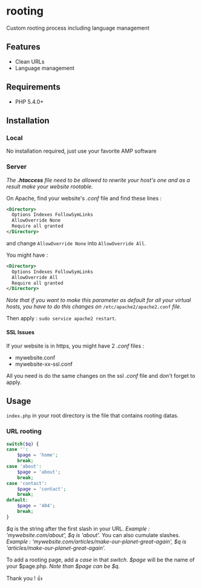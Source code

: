 # rooting
Custom rooting process including language management

## Features
* Clean URLs
* Language management

## Requirements
* PHP 5.4.0+

## Installation

### Local
No installation required, just use your favorite AMP software

### Server
_The **.htaccess** file need to be allowed to rewrite your host's one and as a result make your website rootable._

On Apache, find your website's _.conf_ file and find these lines :
```xml
<Directory>
  Options Indexes FollowSymLinks
  AllowOverride None
  Require all granted
</Directory>
```

and change `AllowOverride None` into `AllowOverride All`.

You might have :
```xml
<Directory>
  Options Indexes FollowSymLinks
  AllowOverride All
  Require all granted
</Directory>
```

_Note that if you want to make this parameter as default for all your virtual hosts, you have to do this changes on_ `/etc/apache2/apache2.conf` _file._

Then apply : `sudo service apache2 restart`.

#### SSL Issues
If your website is in https, you might have 2 _.conf_ files :
* mywebsite.conf
* mywebsite-xx-ssl.conf

All you need is do the same changes on the ssl _.conf_ file and don't forget to apply.

## Usage

`index.php` in your root directory is the file that contains rooting datas.

### URL rooting
```php
switch($q) {
case '':
	$page = 'home';
	break;
case 'about':
	$page = 'about';
	break;
case 'contact':
	$page = 'contact';
	break;
default:
	$page = '404';
	break;
}
```

*$q* is the string after the first slash in your URL.
_Example : 'mywebsite.com/about', $q is 'about'._
You can also cumulate slashes.
_Example : 'mywebsite.com/articles/make-our-planet-great-again', $q is 'articles/make-our-planet-great-again'._

To add a rooting page, add a *case* in that *switch*.
*$page* will be the name of your $page.php. _Note than $page can be $q._



Thank you ! :thumbsup:
